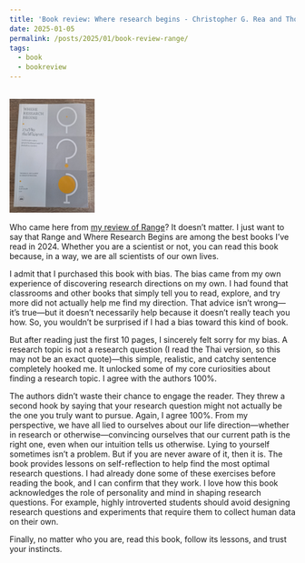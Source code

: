 ```yaml
---
title: 'Book review: Where research begins - Christopher G. Rea and Thomas S. Mullaney'
date: 2025-01-05
permalink: /posts/2025/01/book-review-range/
tags:
  - book
  - bookreview
---
```

<br/><img src='/images/bookreview/book_whereresearchbegins.jpg' alt='book_whereresearch' style="height: 200px; width:150px;"> 


Who came here from [my review of Range](https://ssoravitt.github.io/posts/2025/01/book-review-range/)? It doesn’t matter. I just want to say that Range and Where Research Begins are among the best books I’ve read in 2024. Whether you are a scientist or not, you can read this book because, in a way, we are all scientists of our own lives.

I admit that I purchased this book with bias. The bias came from my own experience of discovering research directions on my own. I had found that classrooms and other books that simply tell you to read, explore, and try more did not actually help me find my direction. That advice isn’t wrong—it’s true—but it doesn’t necessarily help because it doesn’t really teach you how. So, you wouldn’t be surprised if I had a bias toward this kind of book.

But after reading just the first 10 pages, I sincerely felt sorry for my bias. A research topic is not a research question (I read the Thai version, so this may not be an exact quote)—this simple, realistic, and catchy sentence completely hooked me. It unlocked some of my core curiosities about finding a research topic. I agree with the authors 100%. 

The authors didn’t waste their chance to engage the reader. They threw a second hook by saying that your research question might not actually be the one you truly want to pursue. Again, I agree 100%.
From my perspective, we have all lied to ourselves about our life direction—whether in research or otherwise—convincing ourselves that our current path is the right one, even when our intuition tells us otherwise. Lying to yourself sometimes isn’t a problem. But if you are never aware of it, then it is.
The book provides lessons on self-reflection to help find the most optimal research questions. I had already done some of these exercises before reading the book, and I can confirm that they work. I love how this book acknowledges the role of personality and mind in shaping research questions. For example, highly introverted students should avoid designing research questions and experiments that require them to collect human data on their own.

Finally, no matter who you are, read this book, follow its lessons, and trust your instincts.
